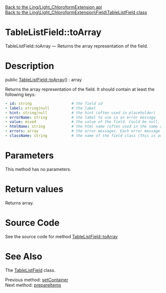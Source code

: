 [Back to the Ling/Light_ChloroformExtension api](https://github.com/lingtalfi/Light_ChloroformExtension/blob/master/doc/api/Ling/Light_ChloroformExtension.md)<br>
[Back to the Ling\Light_ChloroformExtension\Field\TableListField class](https://github.com/lingtalfi/Light_ChloroformExtension/blob/master/doc/api/Ling/Light_ChloroformExtension/Field/TableListField.md)


TableListField::toArray
================



TableListField::toArray — Returns the array representation of the field.




Description
================


public [TableListField::toArray](https://github.com/lingtalfi/Light_ChloroformExtension/blob/master/doc/api/Ling/Light_ChloroformExtension/Field/TableListField/toArray.md)() : array




Returns the array representation of the field.
It should contain at least the following keys:


```yaml
- id: string                  # the field id
- label: string|null          # the label
- hint: string|null           # the hint (often used in placeholder)
- errorName: string           # the label to use in an error message
- value: mixed                # the value of the field. Could be null, an array or a scalar.
- htmlName: string            # the html name (often used in the name attribute of html tags)
- errors: array               # the error messages. Each error message is a string.
- className: string           # the name of the field class (this is addressed to renderers, so that they know how to render the field)
```




Parameters
================

This method has no parameters.


Return values
================

Returns array.








Source Code
===========
See the source code for method [TableListField::toArray](https://github.com/lingtalfi/Light_ChloroformExtension/blob/master/Field/TableListField.php#L107-L155)


See Also
================

The [TableListField](https://github.com/lingtalfi/Light_ChloroformExtension/blob/master/doc/api/Ling/Light_ChloroformExtension/Field/TableListField.md) class.

Previous method: [setContainer](https://github.com/lingtalfi/Light_ChloroformExtension/blob/master/doc/api/Ling/Light_ChloroformExtension/Field/TableListField/setContainer.md)<br>Next method: [prepareItems](https://github.com/lingtalfi/Light_ChloroformExtension/blob/master/doc/api/Ling/Light_ChloroformExtension/Field/TableListField/prepareItems.md)<br>

